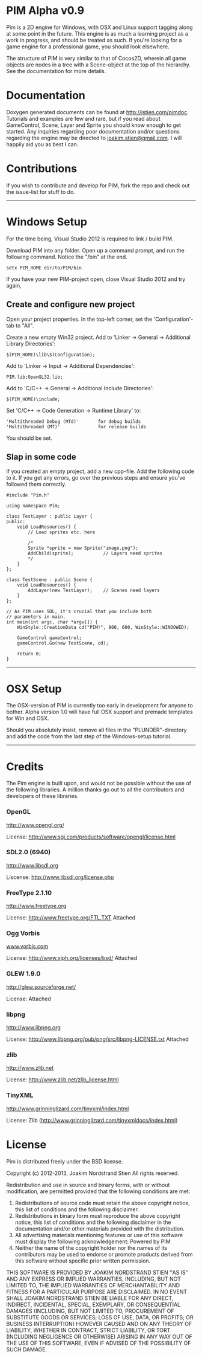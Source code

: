 PIM Alpha v0.9
=============

Pim is a 2D engine for Windows, with OSX and Linux support tagging along at some point in the future.
This engine is as much a learning project as a work in progress, and should be treated as such. If
you're looking for a game engine for a professional game, you should look elsewhere.

The structure of PIM is very similar to that of Cocos2D, wherein all game objects are nodes in a tree
with a Scene-object at the top of the hierarchy. See the documentation for more details.


Documentation
=============

Doxygen generated documents can be found at http://jstien.com/pimdoc. Tutorials and examples are few
and rare, but if you read about GameControl, Scene, Layer and Sprite you should know enough to get 
started. Any inquiries regarding poor documentation and/or questions regarding the engine may be 
directed to joakim.stien@gmail.com. I will happily aid you as best I can.


Contributions
=============

If you wish to contribute and develop for PIM, fork the repo and check out the issue-list for stuff
to do.


---

# Windows Setup

For the time being, Visual Studio 2012 is required to link / build PIM.

Download PIM into any folder. Open up a command prompt, and run the following command. Notice the
"/bin" at the end.

	setx PIM_HOME dir/to/PIM/bin

If you have your new PIM-project open, close Visual Studio 2012 and try again,


## Create and configure new project

Open your project properties. In the top-left corner, set the 'Configuration'-tab to "All".

Create a new empty Win32 project. Add to 'Linker -> General -> Additional Library Directories':

	$(PIM_HOME)\lib\$(Configuration);

Add to 'Linker -> Input -> Additional Dependencies':

	PIM.lib;OpenGL32.lib;

Add to 'C/C++ -> General -> Additional Include Directories':

	$(PIM_HOME)\include;

Set 'C/C++ -> Code Generation -> Runtime Library' to:

	'Multithreaded Debug (MTd)'       for debug builds
	'Multithreaded (MT)'              for release builds

You should be set.


## Slap in some code

If you created an empty project, add a new cpp-file. Add the following code to it. If you get
any errors, go over the previous steps and ensure you've followed them correctly.

	#include "Pim.h"

	using namespace Pim;

	class TestLayer : public Layer {
	public:
		void LoadResources() {
			// Load sprites etc. here

			/*
			Sprite *sprite = new Sprite("image.png");
			AddChild(sprite);			// Layers need sprites
			*/
		}
	};

	class TestScene : public Scene {
		void LoadResources() {
			AddLayer(new TestLayer);	// Scenes need layers
		}
	};

	// As PIM uses SDL, it's crucial that you include both
	// parameters in main.
	int main(int argc, char *argv[]) {
		WinStyle::CreationData cd("PIM!", 800, 600, WinStyle::WINDOWED);
		
		GameControl gameControl;
		gameControl.Go(new TestScene, cd);

		return 0;
	}

---

# OSX Setup

The OSX-version of PIM is currently too early in development for anyone to bother. Alpha version 1.0
will have full OSX support and premade templates for Win and OSX.

Should you absolutely insist, remove all files in the "PLUNDER"-directory and add the code from the 
last step of the Windows-setup tutorial. 

---

Credits
=======

The Pim engine is built upon, and would not be possible without the use of the following libraries.
A million thanks go out to all the contributors and developers of these libraries.


### OpenGL 

http://www.opengl.org/

License:
http://www.sgi.com/products/software/opengl/license.html


### SDL2.0 (6940)

http://www.libsdl.org

Liscense: 
http://www.libsdl.org/license.php


### FreeType 2.1.10

http://www.freetype.org

License:
http://www.freetype.org/FTL.TXT
Attached


### Ogg Vorbis

www.vorbis.com

License:
http://www.xiph.org/licenses/bsd/
Attached


### GLEW 1.9.0

http://glew.sourceforge.net/

License:
Attached


### libpng

http://www.libpng.org

License:
http://www.libpng.org/pub/png/src/libpng-LICENSE.txt
Attached


### zlib

http://www.zlib.net

License:
http://www.zlib.net/zlib_license.html

### TinyXML

http://www.grinninglizard.com/tinyxml/index.html

License:
Zlib (http://www.grinninglizard.com/tinyxmldocs/index.html)



License
=======

Pim is distributed freely under the BSD license. 


Copyright (c) 2012-2013, Joakim Nordstrand Stien
All rights reserved.

Redistribution and use in source and binary forms, with or without
modification, are permitted provided that the following conditions are met:
1. Redistributions of source code must retain the above copyright
   notice, this list of conditions and the following disclaimer.
2. Redistributions in binary form must reproduce the above copyright
   notice, this list of conditions and the following disclaimer in the
   documentation and/or other materials provided with the distribution.
3. All advertising materials mentioning features or use of this software
   must display the following acknowledgement:
   Powered by PIM
4. Neither the name of the copyright holder nor the
   names of its contributors may be used to endorse or promote products
   derived from this software without specific prior written permission.

THIS SOFTWARE IS PROVIDED BY JOAKIM NORDSTRAND STIEN ''AS IS'' AND ANY
EXPRESS OR IMPLIED WARRANTIES, INCLUDING, BUT NOT LIMITED TO, THE IMPLIED
WARRANTIES OF MERCHANTABILITY AND FITNESS FOR A PARTICULAR PURPOSE ARE
DISCLAIMED. IN NO EVENT SHALL JOAKIM NORDSTRAND STIEN BE LIABLE FOR ANY
DIRECT, INDIRECT, INCIDENTAL, SPECIAL, EXEMPLARY, OR CONSEQUENTIAL DAMAGES
(INCLUDING, BUT NOT LIMITED TO, PROCUREMENT OF SUBSTITUTE GOODS OR SERVICES;
LOSS OF USE, DATA, OR PROFITS; OR BUSINESS INTERRUPTION) HOWEVER CAUSED AND
ON ANY THEORY OF LIABILITY, WHETHER IN CONTRACT, STRICT LIABILITY, OR TORT
(INCLUDING NEGLIGENCE OR OTHERWISE) ARISING IN ANY WAY OUT OF THE USE OF THIS
SOFTWARE, EVEN IF ADVISED OF THE POSSIBILITY OF SUCH DAMAGE.
